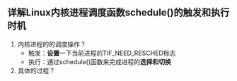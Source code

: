 ## 详解Linux内核进程调度函数schedule()的触发和执行时机

1. 内核进程的的调度操作？
   + 触发：**设置**一下当前进程的TIF_NEED_RESCHED标志
   + 执行：通过schedule()函数来完成进程的**选择和切换**
2. 具体的过程？